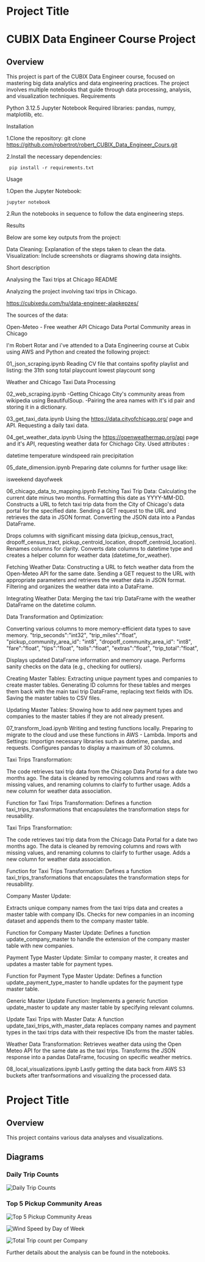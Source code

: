 # Project Title
# CUBIX Data Engineer Course Project

## Overview

This project is part of the CUBIX Data Engineer course, focused on mastering big data analytics and data engineering practices. The project involves multiple notebooks that guide through data processing, analysis, and visualization techniques.
Requirements

 Python 3.12.5
 Jupyter Notebook
 Required libraries: pandas, numpy, matplotlib, etc.

Installation


1.Clone the repository: git clone https://github.com/robertrot/robert_CUBIX_Data_Engineer_Cours.git

2.Install the necessary dependencies:

     pip install -r requirements.txt

Usage

1.Open the Jupyter Notebook: 

    jupyter notebook

2.Run the notebooks in sequence to follow the data engineering steps.

Results

 Below are some key outputs from the project:

  Data Cleaning: Explanation of the steps taken to clean the data.
  Visualization: Include screenshots or diagrams showing data insights.


Short description

Analysing the Taxi trips at Chicago
README

Analyzing the project involving taxi trips in Chicago.

https://cubixedu.com/hu/data-engineer-alapkepzes/

The sources of the data:

  Open-Meteo - Free weather API
  Chicago Data Portal
  Community areas in Chicago
  
I'm Robert Rotar and i've attended to a Data Engineering course at Cubix using AWS and Python and created the following project:

01_json_scraping.ipynb Reading CV file that contains spofity playlist and listing:
the 31th song
total playcount
lowest playcount song

Weather and Chicago Taxi Data Processing

02_web_scraping.ipynb -Getting Chicago City's community areas from wikipedia using BeautifulSoup. -Pairing the area names with it's id pair and storing it in a dictionary.

03_get_taxi_data.ipynb Using the https://data.cityofchicago.org/ page and API. Requesting a daily taxi data.

04_get_weather_data.ipynb Using the https://openweathermap.org/api page and it's API, requesting weather data for Chichago City. Used attributes :

datetime
temperature
windspeed
rain
precipitation

05_date_dimension.ipynb Preparing date columns for further usage like:

isweekend
dayofweek

06_chicago_data_to_mapping.ipynb Fetching Taxi Trip Data:
Calculating the current date minus two months. Formatting this date as YYYY-MM-DD. Constructs a URL to fetch taxi trip data from the City of Chicago's data portal for the specified date. Sending a GET request to the URL and retrieves the data in JSON format. Converting the JSON data into a Pandas DataFrame.

Drops columns with significant missing data (pickup_census_tract, dropoff_census_tract, pickup_centroid_location, dropoff_centroid_location). Renames columns for clarity. Converts date columns to datetime type and creates a helper column for weather data (datetime_for_weather).

Fetching Weather Data: Constructing a URL to fetch weather data from the Open-Meteo API for the same date. Sending a GET request to the URL with appropriate parameters and retrieves the weather data in JSON format. Filtering and organizes the weather data into a DataFrame.

Integrating Weather Data: Merging the taxi trip DataFrame with the weather DataFrame on the datetime column.

Data Transformation and Optimization:

Converting various columns to more memory-efficient data types to save memory. "trip_seconds":"int32", "trip_miles":"float", "pickup_community_area_id": "int8", "dropoff_community_area_id": "int8", "fare":"float", "tips":"float", "tolls":"float", "extras":"float", "trip_total":"float",

Displays updated DataFrame information and memory usage. Performs sanity checks on the data (e.g., checking for outliers).

Creating Master Tables: Extracting unique payment types and companies to create master tables. Generating ID columns for these tables and merges them back with the main taxi trip DataFrame, replacing text fields with IDs. Saving the master tables to CSV files.

Updating Master Tables: Showing how to add new payment types and companies to the master tables if they are not already present.

07_transform_load.ipynb Writing and testing functions locally. Preparing to migrate to the cloud and use these functions in AWS - Lambda. Imports and Settings:
Importign necessary libraries such as datetime, pandas, and requests. Configures pandas to display a maximum of 30 columns.

Taxi Trips Transformation:

The code retrieves taxi trip data from the Chicago Data Portal for a date two months ago. The data is cleaned by removing columns and rows with missing values, and renaming columns to clairfy to further usage. Adds a new column for weather data association.

Function for Taxi Trips Transformation: Defines a function taxi_trips_transformations that encapsulates the transformation steps for reusability.

Taxi Trips Transformation:

The code retrieves taxi trip data from the Chicago Data Portal for a date two months ago. The data is cleaned by removing columns and rows with missing values, and renaming columns to clairfy to further usage. Adds a new column for weather data association.

Function for Taxi Trips Transformation: Defines a function taxi_trips_transformations that encapsulates the transformation steps for reusability.

Company Master Update:

Extracts unique company names from the taxi trips data and creates a master table with company IDs. Checks for new companies in an incoming dataset and appends them to the company master table.

Function for Company Master Update: Defines a function update_company_master to handle the extension of the company master table with new companies.

Payment Type Master Update: Similar to company master, it creates and updates a master table for payment types.

Function for Payment Type Master Update: Defines a function update_payment_type_master to handle updates for the payment type master table.

Generic Master Update Function: Implements a generic function update_master to update any master table by specifying relevant columns.

Update Taxi Trips with Master Data: A function update_taxi_trips_with_master_data replaces company names and payment types in the taxi trips data with their respective IDs from the master tables.

Weather Data Transformation: Retrieves weather data using the Open Meteo API for the same date as the taxi trips. Transforms the JSON response into a pandas DataFrame, focusing on specific weather metrics.

08_local_visualizations.ipynb Lastly getting the data back from AWS S3 buckets after tranfsormations and visualizing the processed data.

# Project Title

## Overview

This project contains various data analyses and visualizations.

## Diagrams

### Daily Trip Counts

![Daily Trip Counts](https://github.com/robertrot/robert_CUBIX_Data_Engineer_Cours/blob/main/src/notebooks/plot_daily_trip_counts.png)

### Top 5 Pickup Community Areas

![Top 5 Pickup Community Areas](https://github.com/robertrot/robert_CUBIX_Data_Engineer_Cours/blob/main/src/notebooks/pie_chart_top_5_pickup_areas.png)

![Wind Speed by Day of Week](https://github.com/robertrot/robert_CUBIX_Data_Engineer_Cours/blob/main/src/notebooks/sns_kdplt_Wind_Speedby_Day_of_Week.png)

![Total Trip count per Company](https://github.com/robertrot/robert_CUBIX_Data_Engineer_Cours/blob/main/src/notebooks/plot_total_trip_count_per_company.png)

Further details about the analysis can be found in the notebooks.
